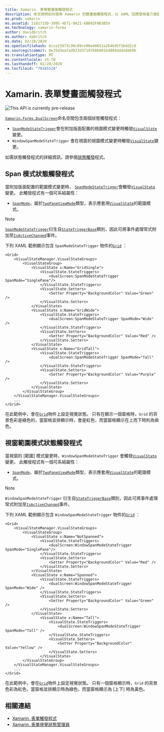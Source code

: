 ```yaml
---
title: Xamarin. 表單雙畫面觸發程式
description: 本文說明如何使用 Xamarin 的雙畫面觸發程式，以 XAML 回應使用者介面變更。
ms.prod: xamarin
ms.assetid: 2181715D-3995-4E71-9A21-6B892F0B3B59
ms.technology: xamarin-forms
author: davidbritch
ms.author: dabritch
ms.date: 02/28/2020
ms.openlocfilehash: 0cce23973c90c89ce90e40651a2646d5f1bdd2c0
ms.sourcegitcommit: 0e35d3eafad833d3f19768b001bd804ddda8b69b
ms.translationtype: MT
ms.contentlocale: zh-TW
ms.lasthandoff: 02/28/2020
ms.locfileid: "78165528"
---
```

# <a name="xamarinforms-dual-screen-triggers"></a>Xamarin. 表單雙畫面觸發程式

![](~/media/shared/preview.png "This API is currently pre-release")

[`Xamarin.Forms.DualScreen`](xref:Xamarin.Forms.DualScreen)命名空間包含兩個狀態觸發程式：

- [`SpanModeStateTrigger`](xref:Xamarin.Forms.DualScreen.SpanModeStateTrigger)會在附加版面配置的視圖模式變更時觸發[`VisualState`](xref:Xamarin.Forms.VisualState)變更。
- `WindowSpanModeStateTrigger` 會在視窗的視圖模式變更時觸發[`VisualState`](xref:Xamarin.Forms.VisualState)變更。

如需狀態觸發程式的詳細資訊，請參閱[狀態觸發](~/xamarin-forms/app-fundamentals/triggers.md#state-triggers)程式。

## <a name="span-mode-state-trigger"></a>Span 模式狀態觸發程式

當附加版面配置的範圍模式變更時， [`SpanModeStateTrigger`](xref:Xamarin.Forms.DualScreen.SpanModeStateTrigger)會觸發[`VisualState`](xref:Xamarin.Forms.VisualState)變更。 此觸發程式有一個可系結屬性：

- [`SpanMode`](xref:Xamarin.Forms.DualScreen.SpanModeStateTrigger.SpanMode)，屬於[`TwoPaneViewMode`](xref:Xamarin.Forms.DualScreen.SpanModeStateTrigger.SpanMode)類型，表示應套用[`VisualState`](xref:Xamarin.Forms.VisualState)的範圍模式。

> [!NOTE]
> [`SpanModeStateTrigger`](xref:Xamarin.Forms.DualScreen.SpanModeStateTrigger)衍生自[`StateTriggerBase`](xref:Xamarin.Forms.StateTriggerBase)類別，因此可將事件處理常式附加至[`IsActiveChanged`](xref:Xamarin.Forms.StateTriggerBase.IsActiveChanged)事件。

下列 XAML 範例顯示包含 `SpanModeStateTrigger` 物件的[`Grid`](xref:Xamarin.Forms.Grid) ：

```xaml
<Grid>
    <VisualStateManager.VisualStateGroups>
        <VisualStateGroup>
            <VisualState x:Name="GridSingle">
                <VisualState.StateTriggers>
                    <dualScreen:SpanModeStateTrigger SpanMode="SinglePane"/>
                </VisualState.StateTriggers>
                <VisualState.Setters>
                    <Setter Property="BackgroundColor" Value="Green" />
                </VisualState.Setters>
            </VisualState>
            <VisualState x:Name="GridWide">
                <VisualState.StateTriggers>
                    <dualScreen:SpanModeStateTrigger SpanMode="Wide" />
                </VisualState.StateTriggers>
                <VisualState.Setters>
                    <Setter Property="BackgroundColor" Value="Red" />
                </VisualState.Setters>
            </VisualState>
            <VisualState x:Name="GridTall">
                <VisualState.StateTriggers>
                    <dualScreen:SpanModeStateTrigger SpanMode="Tall" />
                </VisualState.StateTriggers>
                <VisualState.Setters>
                    <Setter Property="BackgroundColor" Value="Purple" />
                </VisualState.Setters>
            </VisualState>
        </VisualStateGroup>
    </VisualStateManager.VisualStateGroups>
    ...
</Grid>
```

在此範例中，會在[`Grid`](xref:Xamarin.Forms.Grid)物件上設定視覺狀態。 只有在顯示一個窗格時，`Grid` 的背景色彩是綠色的，當窗格並排顯示時，會是紅色，而當窗格顯示在上而下時則為紫色。

## <a name="window-span-mode-state-trigger"></a>視窗範圍模式狀態觸發程式

當視窗的 [範圍] 模式變更時，`WindowSpanModeStateTrigger` 會觸發[`VisualState`](xref:Xamarin.Forms.VisualState)變更。 此觸發程式有一個可系結屬性：

- [`SpanMode`](xref:Xamarin.Forms.DualScreen.SpanModeStateTrigger.SpanMode)，屬於[`TwoPaneViewMode`](xref:Xamarin.Forms.DualScreen.SpanModeStateTrigger.SpanMode)類型，表示應套用[`VisualState`](xref:Xamarin.Forms.VisualState)的範圍模式。

> [!NOTE]
> `WindowSpanModeStateTrigger` 衍生自[`StateTriggerBase`](xref:Xamarin.Forms.StateTriggerBase)類別，因此可將事件處理常式附加至[`IsActiveChanged`](xref:Xamarin.Forms.StateTriggerBase.IsActiveChanged)事件。

下列 XAML 範例顯示包含 `WindowSpanModeStateTrigger` 物件的[`Grid`](xref:Xamarin.Forms.Grid) ：

```xaml
<Grid>
    <VisualStateManager.VisualStateGroups>
        <VisualStateGroup>
            <VisualState x:Name="NotSpanned">
                <VisualState.StateTriggers>
                    <dualScreen:WindowSpanModeStateTrigger SpanMode="SinglePane"/>
                </VisualState.StateTriggers>
                <VisualState.Setters>
                    <Setter Property="BackgroundColor" Value="Red" />
                </VisualState.Setters>
            </VisualState>
            <VisualState x:Name="Spanned">
                <VisualState.StateTriggers>
                    <dualScreen:WindowSpanModeStateTrigger SpanMode="Wide" />
                </VisualState.StateTriggers>
                <VisualState.Setters>
                    <Setter Property="BackgroundColor" Value="Green" />
                </VisualState.Setters>
            </VisualState>
                <VisualState x:Name="Tall">
                    <VisualState.StateTriggers>
                        <dualScreen:WindowSpanModeStateTrigger SpanMode="Tall" />
                    </VisualState.StateTriggers>
                    <VisualState.Setters>
                        <Setter Property="BackgroundColor" Value="Yellow" />
                    </VisualState.Setters>
                </VisualState>
        </VisualStateGroup>
    </VisualStateManager.VisualStateGroups>
    ...
</Grid>    
```

在此範例中，會在[`Grid`](xref:Xamarin.Forms.Grid)物件上設定視覺狀態。 只有一個窗格顯示時，`Grid` 的背景色彩為紅色，當窗格並排顯示時為綠色，而當窗格顯示為 [上下] 時為黃色。

## <a name="related-links"></a>相關連結

- [Xamarin. 表單觸發程式](~/xamarin-forms/app-fundamentals/triggers.md)
- [Xamarin. 表單視覺狀態管理員](~/xamarin-forms/user-interface/visual-state-manager.md)
